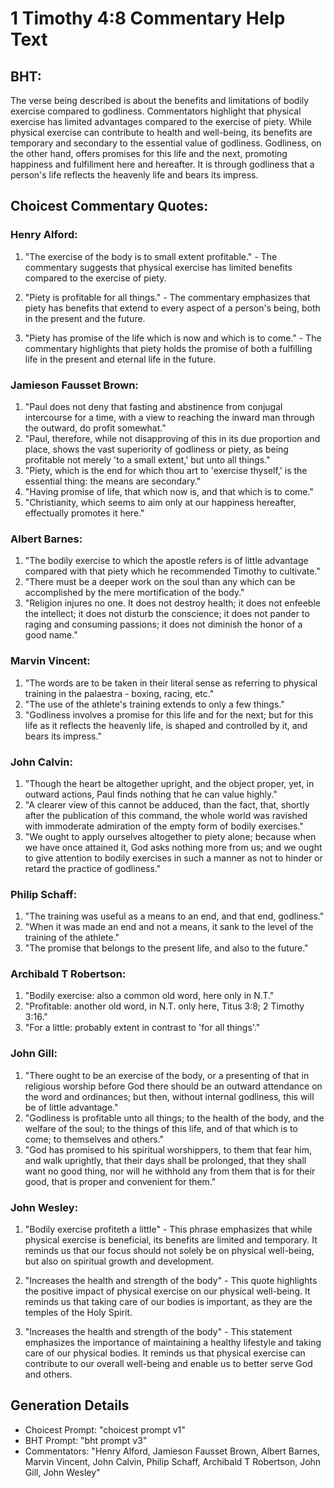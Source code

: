 # 1 Timothy 4:8 Commentary Help Text

## BHT:
The verse being described is about the benefits and limitations of bodily exercise compared to godliness. Commentators highlight that physical exercise has limited advantages compared to the exercise of piety. While physical exercise can contribute to health and well-being, its benefits are temporary and secondary to the essential value of godliness. Godliness, on the other hand, offers promises for this life and the next, promoting happiness and fulfillment here and hereafter. It is through godliness that a person's life reflects the heavenly life and bears its impress.

## Choicest Commentary Quotes:
### Henry Alford:
1. "The exercise of the body is to small extent profitable." - The commentary suggests that physical exercise has limited benefits compared to the exercise of piety. 

2. "Piety is profitable for all things." - The commentary emphasizes that piety has benefits that extend to every aspect of a person's being, both in the present and the future.

3. "Piety has promise of the life which is now and which is to come." - The commentary highlights that piety holds the promise of both a fulfilling life in the present and eternal life in the future.

### Jamieson Fausset Brown:
1. "Paul does not deny that fasting and abstinence from conjugal intercourse for a time, with a view to reaching the inward man through the outward, do profit somewhat."
2. "Paul, therefore, while not disapproving of this in its due proportion and place, shows the vast superiority of godliness or piety, as being profitable not merely 'to a small extent,' but unto all things."
3. "Piety, which is the end for which thou art to 'exercise thyself,' is the essential thing: the means are secondary."
4. "Having promise of life, that which now is, and that which is to come."
5. "Christianity, which seems to aim only at our happiness hereafter, effectually promotes it here."

### Albert Barnes:
1. "The bodily exercise to which the apostle refers is of little advantage compared with that piety which he recommended Timothy to cultivate."
2. "There must be a deeper work on the soul than any which can be accomplished by the mere mortification of the body."
3. "Religion injures no one. It does not destroy health; it does not enfeeble the intellect; it does not disturb the conscience; it does not pander to raging and consuming passions; it does not diminish the honor of a good name."

### Marvin Vincent:
1. "The words are to be taken in their literal sense as referring to physical training in the palaestra - boxing, racing, etc." 
2. "The use of the athlete's training extends to only a few things." 
3. "Godliness involves a promise for this life and for the next; but for this life as it reflects the heavenly life, is shaped and controlled by it, and bears its impress."

### John Calvin:
1. "Though the heart be altogether upright, and the object proper, yet, in outward actions, Paul finds nothing that he can value highly."
2. "A clearer view of this cannot be adduced, than the fact, that, shortly after the publication of this command, the whole world was ravished with immoderate admiration of the empty form of bodily exercises."
3. "We ought to apply ourselves altogether to piety alone; because when we have once attained it, God asks nothing more from us; and we ought to give attention to bodily exercises in such a manner as not to hinder or retard the practice of godliness."

### Philip Schaff:
1. "The training was useful as a means to an end, and that end, godliness."
2. "When it was made an end and not a means, it sank to the level of the training of the athlete."
3. "The promise that belongs to the present life, and also to the future."

### Archibald T Robertson:
1. "Bodily exercise: also a common old word, here only in N.T."
2. "Profitable: another old word, in N.T. only here, Titus 3:8; 2 Timothy 3:16."
3. "For a little: probably extent in contrast to 'for all things'."

### John Gill:
1. "There ought to be an exercise of the body, or a presenting of that in religious worship before God there should be an outward attendance on the word and ordinances; but then, without internal godliness, this will be of little advantage."
2. "Godliness is profitable unto all things; to the health of the body, and the welfare of the soul; to the things of this life, and of that which is to come; to themselves and others."
3. "God has promised to his spiritual worshippers, to them that fear him, and walk uprightly, that their days shall be prolonged, that they shall want no good thing, nor will he withhold any from them that is for their good, that is proper and convenient for them."

### John Wesley:
1. "Bodily exercise profiteth a little" - This phrase emphasizes that while physical exercise is beneficial, its benefits are limited and temporary. It reminds us that our focus should not solely be on physical well-being, but also on spiritual growth and development.

2. "Increases the health and strength of the body" - This quote highlights the positive impact of physical exercise on our physical well-being. It reminds us that taking care of our bodies is important, as they are the temples of the Holy Spirit.

3. "Increases the health and strength of the body" - This statement emphasizes the importance of maintaining a healthy lifestyle and taking care of our physical bodies. It reminds us that physical exercise can contribute to our overall well-being and enable us to better serve God and others.


## Generation Details
- Choicest Prompt: "choicest prompt v1"
- BHT Prompt: "bht prompt v3"
- Commentators: "Henry Alford, Jamieson Fausset Brown, Albert Barnes, Marvin Vincent, John Calvin, Philip Schaff, Archibald T Robertson, John Gill, John Wesley"
